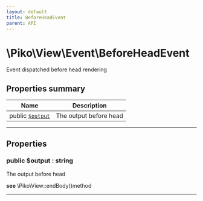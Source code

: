 ```yaml
---
layout: default
title: BeforeHeadEvent
parent: API
---
```




# \Piko\View\Event\BeforeHeadEvent

Event dispatched before head rendering








## Properties summary

| Name | Description |
|------|-------------|
| public [`$output`](#property_output) | The output before head  |




-----


## Properties


<a name="property_output"></a>
### public **$output** : string
The output before head




**see**  \Piko\View::endBody()method


-----


